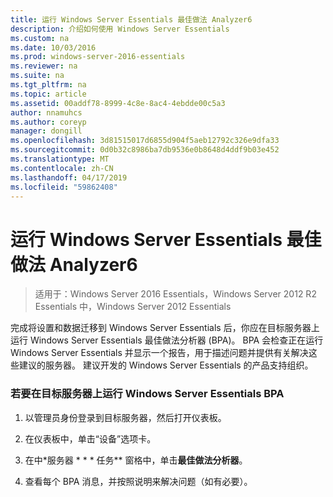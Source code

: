 ```yaml
---
title: 运行 Windows Server Essentials 最佳做法 Analyzer6
description: 介绍如何使用 Windows Server Essentials
ms.custom: na
ms.date: 10/03/2016
ms.prod: windows-server-2016-essentials
ms.reviewer: na
ms.suite: na
ms.tgt_pltfrm: na
ms.topic: article
ms.assetid: 00addf78-8999-4c8e-8ac4-4ebdde00c5a3
author: nnamuhcs
ms.author: coreyp
manager: dongill
ms.openlocfilehash: 3d81515017d6855d904f5aeb12792c326e9dfa33
ms.sourcegitcommit: 0d0b32c8986ba7db9536e0b8648d4ddf9b03e452
ms.translationtype: MT
ms.contentlocale: zh-CN
ms.lasthandoff: 04/17/2019
ms.locfileid: "59862408"
---
```

# <a name="run-the-windows-server-essentials-best-practices-analyzer6"></a>运行 Windows Server Essentials 最佳做法 Analyzer6

>适用于：Windows Server 2016 Essentials，Windows Server 2012 R2 Essentials 中，Windows Server 2012 Essentials

完成将设置和数据迁移到 Windows Server Essentials 后，你应在目标服务器上运行 Windows Server Essentials 最佳做法分析器 (BPA)。 BPA 会检查正在运行 Windows Server Essentials 并显示一个报告，用于描述问题并提供有关解决这些建议的服务器。 建议开发的 Windows Server Essentials 的产品支持组织。  
  
### <a name="to-run-the--windows-server-essentials-bpa-on-the-destination-server"></a>若要在目标服务器上运行 Windows Server Essentials BPA  
  
1.  以管理员身份登录到目标服务器，然后打开仪表板。  
  
2.  在仪表板中，单击“设备”选项卡。  
  
3.  在中*服务器 * * * 任务** 窗格中，单击**最佳做法分析器**。  
  
4.  查看每个 BPA 消息，并按照说明来解决问题（如有必要）。
